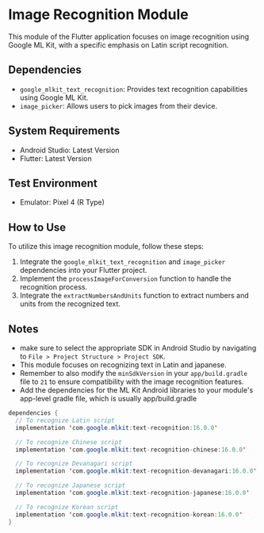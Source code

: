 # Image Recognition Module

This module of the Flutter application focuses on image recognition using Google ML Kit, with a specific emphasis on Latin script recognition.

## Dependencies

- `google_mlkit_text_recognition`: Provides text recognition capabilities using Google ML Kit.
- `image_picker`: Allows users to pick images from their device.

## System Requirements

- Android Studio: Latest Version
- Flutter: Latest Version

## Test Environment

- Emulator: Pixel 4 (R Type)

## How to Use

To utilize this image recognition module, follow these steps:

1. Integrate the `google_mlkit_text_recognition` and `image_picker` dependencies into your Flutter project.
2. Implement the `processImageForConversion` function to handle the recognition process.
3. Integrate the `extractNumbersAndUnits` function to extract numbers and units from the recognized text.

## Notes

- make sure to select the appropriate SDK in Android Studio by navigating to `File > Project Structure > Project SDK`.
- This module focuses on recognizing text in Latin and japanese.
- Remember to also modify the `minSdkVersion` in your `app/build.gradle` file to `21` to ensure compatibility with the image recognition features.
- Add the dependencies for the ML Kit Android libraries to your module's app-level gradle file, which is usually app/build.gradle
```java
dependencies {
  // To recognize Latin script
  implementation 'com.google.mlkit:text-recognition:16.0.0'

  // To recognize Chinese script
  implementation 'com.google.mlkit:text-recognition-chinese:16.0.0'

  // To recognize Devanagari script
  implementation 'com.google.mlkit:text-recognition-devanagari:16.0.0'

  // To recognize Japanese script
  implementation 'com.google.mlkit:text-recognition-japanese:16.0.0'

  // To recognize Korean script
  implementation 'com.google.mlkit:text-recognition-korean:16.0.0'
}